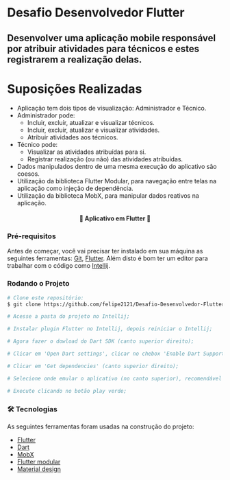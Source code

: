 # Desafio Desenvolvedor Flutter
## Desenvolver uma aplicação mobile responsável por atribuir atividades para técnicos e estes registrarem a realização delas.


Suposições Realizadas
=================
<!--ts-->
* Aplicação tem dois tipos de visualização: Administrador e Técnico.
* Administrador pode:
    * Incluir, excluir, atualizar e visualizar técnicos.
    * Incluir, excluir, atualizar e visualizar atividades.
    * Atribuir atividades aos técnicos.
* Técnico pode:
    *  Visualizar as atividades atribuídas para si.
    *  Registrar realização (ou não) das atividades atribuídas.
* Dados manipulados dentro de uma mesma execução do aplicativo são coesos.
* Utilização da biblioteca Flutter Modular, para navegação entre telas na aplicação como injeção de dependência.
* Utilização da biblioteca MobX, para manipular dados reativos na aplicação.
<!--te-->

<h4 align="center"> 
	🚧  Aplicativo em Flutter  🚧
</h4>

### Pré-requisitos

Antes de começar, você vai precisar ter instalado em sua máquina as seguintes ferramentas:
[Git](https://git-scm.com), [Flutter](https://flutter.dev/docs/get-started/install).
Além disto é bom ter um editor para trabalhar com o código como [Intellij](https://www.jetbrains.com/idea/download/#section=windows).

### Rodando o Projeto

```bash
# Clone este repositório:
$ git clone https://github.com/felipe2121/Desafio-Desenvolvedor-Flutter.git

# Acesse a pasta do projeto no Intellij;

# Instalar plugin Flutter no Intellij, depois reiniciar o Intellij;

# Agora fazer o dowload do Dart SDK (canto superior direito);

# Clicar em 'Open Dart settings', clicar no chebox 'Enable Dart Support for project', no campo 'Dart SDK path' selecionar o arquivo 'dart-sdk' dentro do arquivo flutter baixado anteriormente (flutter/bin/dart-sdk), depois clicar no chebox do 'Project', clicar em 'Apply' e 'OK';

# Clicar em 'Get dependencies' (canto superior direito);

# Selecione onde emular o aplicativo (no canto superior), recomendável selecionar um navegador se não tiver um emulador de celular intalado;

# Execute clicando no botão play verde;
```

### 🛠 Tecnologias

As seguintes ferramentas foram usadas na construção do projeto:

- [Flutter](https://flutter.dev/)
- [Dart](https://dart.dev/)
- [MobX](https://pub.dev/packages/mobx)
- [Flutter modular](https://pub.dev/packages/flutter_modular)
- [Material design](https://material.io/design)

